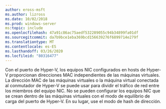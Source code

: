 ```yaml
---
author: eross-msft
ms.author: lizross
ms.date: 10/02/2018
ms.prod: windows-server
ms:topic: include
ms.openlocfilehash: 47a91c86ac75aedf532289055c94b34899fa01df
ms.sourcegitcommit: da7b9bce1eba369bcd156639276f6899714e279f
ms.translationtype: MT
ms.contentlocale: es-ES
ms.lasthandoff: 03/26/2020
ms.locfileid: "80316477"
---
```

Con el puerto de Hyper-V, los equipos NIC configurados en hosts de Hyper-V proporcionan direcciones MAC independientes de las máquinas virtuales.  La dirección MAC de las máquinas virtuales o la máquina virtual conectada al conmutador de Hyper-V se puede usar para dividir el tráfico de red entre los miembros del equipo NIC. No se pueden configurar los equipos NIC que se crean dentro de las máquinas virtuales con el modo de equilibrio de carga del puerto de Hyper-V. En su lugar, use el modo de hash de dirección. 